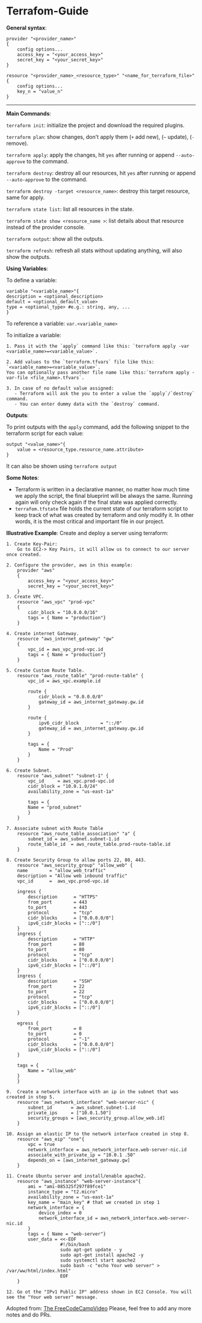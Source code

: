 # Terrafom-Guide

**General syntax**:

    provider "<provider_name>"
    {
        config options...
        access_key = "<your_access_key>"
        secret_key = "<your_secret_key>"
    }

    resource "<provider_name>_<resource_type>" "<name_for_terraform_file>"
    {
        config options...
        key_n = "value_n"
    }
---
**Main Commands**:

`terraform init`: initialize the project and download the required plugins.

`terraform plan`: show changes, don't apply them (`+` add new), (`~` update), (`-` remove).

`terraform apply`: apply the changes, hit `yes` after running or append `--auto-approve` to the command.

`terraform destroy`: destroy all our resources, hit `yes` after running or append `--auto-approve` to the command.

`terraform destroy -target <resource_name>`: destroy this target resource, same for apply.

`terraform state list`: list all resources in the state. 

`terraform state show <resource_name >`: list details about that resource instead of the provider console. 

`terraform output`: show all the outputs.

`terraform refresh`: refresh all stats without updating anything, will also show the outputs.

**Using Variables**:

To define a variable:
  
    variable "<variable_name>"{
    description = <optional_description>
    default = <optional_default_value>
    type = <optional_type> #e.g.: string, any, ...
    }

To reference a variable:
    `var.<variable_name>`

To initialize a variable:

    1. Pass it with the `apply` command like this: `terraform apply -var <variable_name>=<variable_value>`.
    
    2. Add values to the `terraform.tfvars` file like this: `<variable_name>=<variable_value>`. 
    You can optionally pass another file name like this:`terraform apply -var-file <file_name>.tfvars`. 
    
    3. In case of no default value assigned:
       - Terraform will ask the you to enter a value the `apply`/`destroy` command. 
       - You can enter dummy data with the `destroy` command.

**Outputs**:

To print outputs with the `apply` command, add the following snippet to the terraform script for each value:

    output "<value_name>"{
        value = <resource_type.resource_name.attribute>
    }

It can also be shown using `terraform output`

**Some Notes**:
- Terraform is written in a declarative manner, no matter how much time we apply the script, the final blueprint will be always the same. Running again will only check again if the final state was applied correctly.
- `terrafom.tfstate` file holds the current state of our terraform script to keep track of what was created by terraform and only modify it. In other words, it is the most critical and important file in our project.

**Illustrative Example**:
Create and deploy a server using terraform:

    1. Create Key-Pair:
        Go to EC2-> Key Pairs, it will allow us to connect to our server once created.
    
    2. Configure the provider, aws in this example:
        provider "aws"
        {
            access_key = "<your_access_key>"
            secret_key = "<your_secret_key>"
        }
    3. Create VPC.
        resource "aws_vpc" "prod-vpc"
        {
            cidr_block = "10.0.0.0/16"
            tags = { Name = "production"}
        }
    
    4. Create internet Gateway.
        resource "aws_internet_gateway" "gw"
        {
            vpc_id = aws_vpc_prod-vpc.id
            tags = { Name = "production"}
        } 
    
    5. Create Custom Route Table.
        resource "aws_route_table" "prod-route-table" {
            vpc_id = aws_vpc.example.id

            route {
                cidr_block = "0.0.0.0/0"
                gateway_id = aws_internet_gateway.gw.id
            }

            route {
                ipv6_cidr_block        = "::/0"
                gateway_id = aws_internet_gateway.gw.id
            }

            tags = {
                Name = "Prod"
            }
        }
    
    6. Create Subnet.
        resource "aws_subnet" "subnet-1" {
            vpc_id     = aws_vpc.prod-vpc.id
            cidr_block = "10.0.1.0/24"
            availability_zone = "us-east-1a"

            tags = {
            Name = "prod_subnet"
            }
        }
    
    7. Associate subnet with Route Table
        resource "aws_route_table_association" "a" {
            subnet_id = aws_subnet.subnet-1.id
            route_table_id  = aws_route_table.prod-route-table.id
        }
    
    8. Create Security Group to allow ports 22, 80, 443.
        resource "aws_security_group" "allow_web" {
        name        = "allow_web_traffic"
        description = "Allow web inbound traffic"
        vpc_id      =  aws_vpc.prod-vpc.id

        ingress {
            description      = "HTTPS"
            from_port        = 443
            to_port          = 443
            protocol         = "tcp"
            cidr_blocks      = ["0.0.0.0/0"]
            ipv6_cidr_blocks = ["::/0"]
        }
        ingress {
            description      = "HTTP"
            from_port        = 80
            to_port          = 80
            protocol         = "tcp"
            cidr_blocks      = ["0.0.0.0/0"]
            ipv6_cidr_blocks = ["::/0"]
        }
        ingress {
            description      = "SSH"
            from_port        = 22
            to_port          = 22
            protocol         = "tcp"
            cidr_blocks      = ["0.0.0.0/0"]
            ipv6_cidr_blocks = ["::/0"]
        }

        egress {
            from_port        = 0
            to_port          = 0
            protocol         = "-1"
            cidr_blocks      = ["0.0.0.0/0"]
            ipv6_cidr_blocks = ["::/0"]
        }

        tags = {
            Name = "allow_web"
        }
        }
    
    9.  Create a network interface with an ip in the subnet that was created in step 5.
        resource "aws_network_interface" "web-server-nic" {
            subnet_id       = aws_subnet.subnet-1.id
            private_ips     = ["10.0.1.50"]
            security_groups = [aws_security_group.allow_web.id]
        }
    
    10. Assign an elastic IP to the network interface created in step 8.
        resource "aws_eip" "one"{
            vpc = true
            network_interface = aws_network_interface.web-server-nic.id
            associate_with_private_ip = "10.0.1 .50"
            depends_on = [aws_internet_gateway.gw]
        }
    
    11. Create Ubuntu server and install/enable apache2.
        resource "aws_instance" "web-server-instance"{
            ami = "ami-085325f297f89fce1"
            instance_type = "t2.micro"
            availability_zone = "us-east-1a"
            key_name = "main_key" # that we created in step 1
            network_interface = {
                device_index = 0
                network_interface_id = aws_network_interface.web-server-nic.id
            }
            tags = { Name = "web-server"}
            user_data = <<-EOF
                        #!/bin/bash
                        sudo apt-get update - y
                        sudo apt-get install apache2 -y
                        sudo systemctl start apache2
                        sudo bash -c "echo Your web server" > /var/ww/html/index.html"
                        EOF
        }
    
    12. Go ot the "IPv1 Public IP" address shown in EC2 Console. You will see the "Your web server" message.

Adopted from: [The FreeCodeCampVideo](https://www.youtube.com/watch?v=SLB_c_ayRMo&ab_channel=freeCodeCamp.org)
Please, feel free to add any more notes and do PRs.
